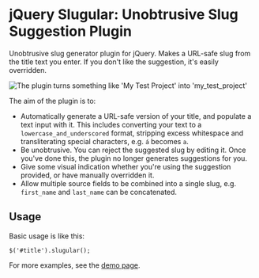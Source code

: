 jQuery Slugular: Unobtrusive Slug Suggestion Plugin
===================================================


Unobtrusive slug generator plugin for jQuery. Makes a URL-safe slug from the title text you enter. If you don't like the suggestion, it's easily overridden.

![The plugin turns something like 'My Test Project' into 'my_test_project'](https://raw2.github.com/paulherron/jquery_slugular/master/demo.gif)

The aim of the plugin is to:

* Automatically generate a URL-safe version of your title, and populate a text input with it. This includes converting your text to a `lowercase_and_underscored` format, stripping excess whitespace and transliterating special characters, e.g. `á` becomes `a`.
* Be unobtrusive. You can reject the suggested slug by editing it. Once you've done this, the plugin no longer generates suggestions for you.
* Give some visual indication whether you're using the suggestion provided, or have manually overridden it.
* Allow multiple source fields to be combined into a single slug, e.g. `first_name` and `last_name` can be concatenated.


Usage
-----

Basic usage is like this:

`$('#title').slugular();`

For more examples, see the [demo page](http://paulherron.github.io/jquery_slugular/).
